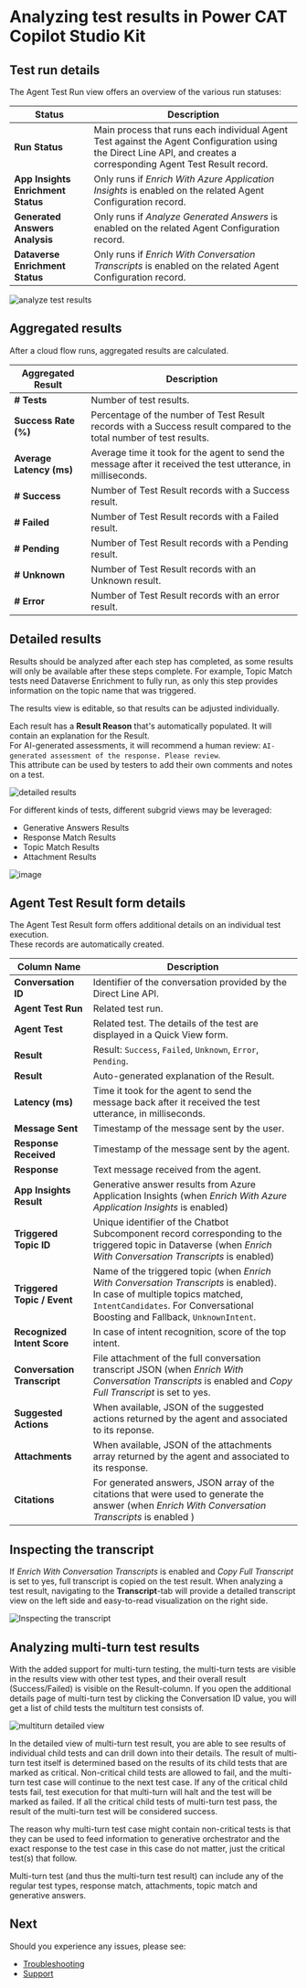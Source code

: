 # Analyzing test results in Power CAT Copilot Studio Kit

## Test run details

The Agent Test Run view offers an overview of the various run statuses:

| Status | Description | 
| --- | --- | 
| **Run Status** | Main process that runs each individual Agent Test against the Agent Configuration using the Direct Line API, and creates a corresponding Agent Test Result record. | 
| **App Insights Enrichment Status** | Only runs if _Enrich With Azure Application Insights_ is enabled on the related Agent Configuration record. | 
| **Generated Answers Analysis** | Only runs if _Analyze Generated Answers_	is enabled on the related Agent Configuration record. | 
| **Dataverse Enrichment Status** | Only runs if _Enrich With Conversation Transcripts_ is enabled on the related Agent Configuration record.  | 

![analyze test results](https://github.com/user-attachments/assets/c1aaa783-f43e-4c6d-996c-d49a124a5d9d)

## Aggregated results

After a cloud flow runs, aggregated results are calculated.

| Aggregated Result | Description | 
| --- | --- | 
| **# Tests** | Number of test results. | 
| **Success Rate (%)** | Percentage of the number of Test Result records with a Success result compared to the total number of test results. | 
| **Average Latency (ms)** | Average time it took for the agent to send the message after it received the test utterance, in milliseconds. | 
| **# Success** | Number of Test Result records with a Success result. | 
| **# Failed** | Number of Test Result records with a Failed result. | 
| **# Pending** | Number of Test Result records with a Pending result. | 
| **# Unknown** | Number of Test Result records with an Unknown result. | 
| **# Error** | Number of Test Result records with an error result. | 

## Detailed results

Results should be analyzed after each step has completed, as some results will only be available after these steps complete.
For example, Topic Match tests need Dataverse Enrichment to fully run, as only this step provides information on the topic name that was triggered.

The results view is editable, so that results can be adjusted individually.

Each result has a **Result Reason** that's automatically populated. It will contain an explanation for the Result. <br>
For AI-generated assessments, it will recommend a human review: `AI-generated assessment of the response. Please review`. <br>
This attribute can be used by testers to add their own comments and notes on a test.

![detailed results](https://github.com/user-attachments/assets/9648ae07-98cf-4602-9468-8a29ecf7c3bb)

For different kinds of tests, different subgrid views may be leveraged:
- Generative Answers Results
- Response Match Results
- Topic Match Results
- Attachment Results

![image](https://github.com/microsoft/Powercat-Copilotstudio-Accelerator/assets/37898885/42c9d0bc-0357-404e-ae83-95917c50af5e)

## Agent Test Result form details

The Agent Test Result form offers additional details on an individual test execution. <br>
These records are automatically created.

| Column Name |  Description | 
| --- | --- |
| **Conversation ID** | Identifier of the conversation provided by the Direct Line API. |
| **Agent Test Run** | Related test run. |
| **Agent Test** | Related test. The details of the test are displayed in a Quick View form. |
| **Result** | Result: `Success`, `Failed`, `Unknown`, `Error`, `Pending`.  |
| **Result** | Auto-generated explanation of the Result. |
| **Latency (ms)** | Time it took for the agent to send the message back after it received the test utterance, in milliseconds. |
| **Message Sent** | Timestamp of the message sent by the user. |
| **Response Received** | Timestamp of the message sent by the agent. |
| **Response** | Text message received from the agent. |
| **App Insights Result** | Generative answer results from Azure Application Insights (when _Enrich With Azure Application Insights_ is enabled) |
| **Triggered Topic ID** | Unique identifier of the Chatbot Subcomponent record corresponding to the triggered topic in Dataverse (when _Enrich With Conversation Transcripts_ is enabled) |
| **Triggered Topic / Event** | Name of the triggered topic (when _Enrich With Conversation Transcripts_ is enabled). <br > In case of multiple topics matched, `IntentCandidates`. For Conversational Boosting and Fallback, `UnknownIntent`. |
| **Recognized Intent Score** | In case of intent recognition, score of the top intent. |
| **Conversation Transcript** | File attachment of the full conversation transcript JSON (when _Enrich With Conversation Transcripts_ is enabled and _Copy Full Transcript_ is set to yes.|
| **Suggested Actions** | When available, JSON of the suggested actions returned by the agent and associated to its reponse. |
| **Attachments** |  When available, JSON of the attachments array returned by the agent and associated to its response. |
| **Citations** | For generated answers, JSON array of the citations that were used to generate the answer (when _Enrich With Conversation Transcripts_ is enabled ) |

## Inspecting the transcript

If _Enrich With Conversation Transcripts_ is enabled and _Copy Full Transcript_ is set to yes, full transcript is copied on the test result. When analyzing a test result, navigating to the **Transcript**-tab will provide a detailed transcript view on the left side and easy-to-read visualization on the right side.

![Inspecting the transcript](https://github.com/user-attachments/assets/072bfe80-6ee2-4d3a-b483-7a6aebd776bc)

## Analyzing multi-turn test results

With the added support for multi-turn testing, the multi-turn tests are visible in the results view with other test types, and their overall result (Success/Failed) is visible on the Result-column. If you open the additional details page of multi-turn test by clicking the Conversation ID value, you will get a list of child tests the multiturn test consists of.

![multiturn detailed view](https://github.com/user-attachments/assets/4ecc7679-e7c0-40aa-95ad-1b39142f955b)

In the detailed view of multi-turn test result, you are able to see results of individual child tests and can drill down into their details. The result of multi-turn test itself is determined based on the results of its child tests that are marked as critical. Non-critical child tests are allowed to fail, and the multi-turn test case will continue to the next test case. If any of the critical child tests fail, test execution for that multi-turn will halt and the test will be marked as failed. If all the critical child tests of multi-turn test pass, the result of the multi-turn test will be considered success.

The reason why multi-turn test case might contain non-critical tests is that they can be used to feed information to generative orchestrator and the exact response to the test case in this case do not matter, just the critical test(s) that follow.

Multi-turn test (and thus the multi-turn test result) can include any of the regular test types, response match, attachments, topic match and generative answers.

## Next
Should you experience any issues, please see:
- [Troubleshooting](./TROUBLESHOOT.md)
- [Support](./SUPPORT.md)
